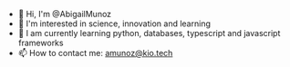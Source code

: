 - 👋 Hi, I'm @AbigailMunoz
- 👀 I'm interested in science, innovation and learning
- 🌱 I am currently learning python, databases, typescript and javascript frameworks
- 📫 How to contact me: amunoz@kio.tech

<!---
AbigailMunoz/AbigailMunoz is a ✨ special ✨ repository because its `README.md` (this file) appears on its GitHub profile.
You can click the Preview link to see the changes.
